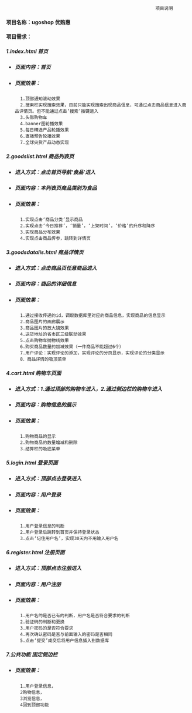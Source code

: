                                                              项目说明
#### 项目名称：ugoshop 优购惠
#### 项目需求：
##### 1.index.html   首页    
  * ##### 页面内容：首页    
  * ##### 页面效果：
          1.顶部通知滚动效果
          2.搜索栏实现搜索效果，目前只能实现搜索出现商品信息，可通过点击商品信息进入商品详情页。但不能通过点击‘搜索’按键进入
          3.头部购物车
          4.banner图轮播效果
          5.每日精选产品轮播效果
          6.直播预告轮播效果
          7.全球尖货产品动态实现
##### 2.goodslist.html  商品列表页  
  * ##### 进入方式：点击首页导航‘食品’进入    
  * ##### 页面内容：本列表页商品类别为食品  
  * ##### 页面效果：
          1.实现点击‘商品分类’显示商品
          2.实现点击‘今日推荐’，‘销量’，‘上架时间’，‘价格’的升序和降序
          3.实现商品分布效果
          4.实现点击商品传参，跳转到详情页
##### 3.goodsdatalis.html  商品详情页  
  * ##### 进入方式：点击商品页任意商品进入    
  * ##### 页面内容：商品的详细信息
  * ##### 页面效果：
          1.通过接收传递的id，调取数据库里对应的商品信息，实现商品的信息显示
          2.商品图片的画廊展示
          3.商品图片的放大镜效果
          4.送货地址的省市区三级联动效果
          5.点击购物车抛物线效果
          6.购买商品数量的加减效果（一件商品不能超过6个）
          7.用户评论：实现评论的添加，实现评论的分页显示，实现评论的分类显示
          8．商品详情的吸顶菜单
##### 4.cart.html     购物车页面    
  * ##### 进入方式：1.通过顶部的购物车进入，2.通过侧边栏的购物车进入  
  * ##### 页面内容：购物信息的展示
  * ##### 页面效果：
          1.购物商品的显示
          2.购物商品的数量增减和删除
          3.结算栏的吸底菜单
##### 5.login.html    登录页面      
  * ##### 进入方式：顶部点击登录进入       
  * ##### 页面内容：用户登录
  * ##### 页面效果：
          1.用户登录信息的判断
          2.用户登录后跳转到首页并保持登录状态
          3.点击‘记住用户名’，实现30天内不用输入用户名
##### 6.register.html  注册页面     
  * ##### 进入方式：顶部点击注册进入        
  * ##### 页面内容：用户注册
  * ##### 页面效果：
          1.用户名的是否已有的判断，用户名是否符合要求的判断
          2.验证码的判断和更换
          3.用户密码的是否符合要求
          4.再次确认密码是否与前面输入的密码是否相同
          5.点击‘提交’成交后将用户信息插入到数据库
##### 7.公共功能   固定侧边栏
  * ##### 页面效果：
          1.用户登录信息，
          2购物信息，
          3浏览信息，
          4回到顶部功能

